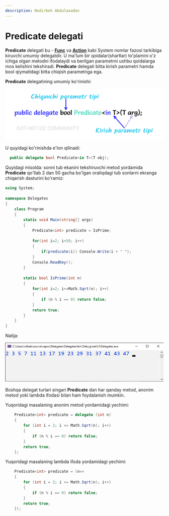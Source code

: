```yaml
---
description: Nodirbek Abdulaxadov
---
```


# Predicate delegati

**Predicate** delegati bu - [**Func**](https://docs.dot-net.uz/c-.net/basic/yuqori-daraja/delegatlar/func-delegati) va [**Action**](https://docs.dot-net.uz/c-.net/basic/yuqori-daraja/delegatlar/action-delegati) kabi System nomlar fazosi tarkibiga kiruvchi umumiy delegatdir. U ma'lum bir qoidalar(shartlar) to'plamini o'z ichiga olgan metodni ifodalaydi va berilgan parametrni ushbu qoidalarga mos kelishini tekshiradi. **Predicate** delegati bitta kirish parametri hamda bool qiymatidagi bitta chiqish parametriga ega.

**Predicate** delegatining umumiy ko'rinishi:

![](../../../../.gitbook/assets/predicat1.png)

U quyidagi ko'rinishda e'lon qilinadi:
```csharp
  public delegate bool Predicate<in T>(T obj);
```

Quyidagi misolda: sonni tub ekanini tekshiruvchi metod yordamida **Predicate** qo'llab 2 dan 50 gacha bo'lgan oraliqdagi tub sonlarni ekranga chiqarish dasturini ko'ramiz:

```csharp
using System;

namespace Delegates
{
    class Program
    {
        static void Main(string[] args)
        {
            Predicate<int> predicate = IsPrime;

            for(int i=2; i<50; i++)
            {
                if(predicate(i)) Console.Write(i + " ");
            }
            Console.ReadKey();
        }

        static bool IsPrime(int n)
        {
            for(int i=2; i<=Math.Sqrt(n); i++)
            {
                if (n % i == 0) return false;
            }
            return true;
        }
    }
}
```

Natija:

![](../../../../.gitbook/assets/predicat2.png)

Boshqa delegat turlari singari **Predicate** dan har qanday metod, anonim metod yoki lambda ifodasi bilan ham foydalanish mumkin.

Yuqoridagi masalaning anonim metod yordamidagi yechimi:
```csharp
    Predicate<int> predicate = delegate (int n)
    {
        for (int i = 2; i <= Math.Sqrt(n); i++)
        {
            if (n % i == 0) return false;
        }
        return true;
    };
```

Yuqoridagi masalaning lambda ifoda yordamidagi yechimi:

```csharp
    Predicate<int> predicate = (n=>
    {
        for (int i = 2; i <= Math.Sqrt(n); i++)
        {
            if (n % i == 0) return false;
        }
        return true;
    });
```
